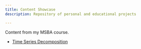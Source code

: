 ```yaml
---
title: Content Showcase
description: Repository of personal and educational projects

---
```


Content from my MSBA course.

- [Time Series Decomposition](/timeseries/index.md)
